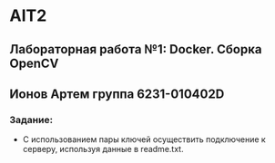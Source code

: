 # AIT2

## Лабораторная работа №1: Docker. Сборка OpenCV

## Ионов Артем группа 6231-010402D

### Задание:

- С использованием пары ключей осуществить подключение к серверу, используя данные в readme.txt.

